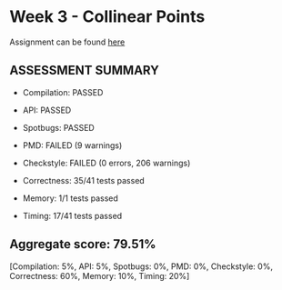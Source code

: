 # Week 3 - Collinear Points

Assignment can be found [here](https://coursera.cs.princeton.edu/algs4/assignments/collinear/specification.php)


## ASSESSMENT SUMMARY

- Compilation:  PASSED
- API:          PASSED

- Spotbugs:     PASSED
- PMD:          FAILED (9 warnings)
- Checkstyle:   FAILED (0 errors, 206 warnings)

- Correctness:  35/41 tests passed
- Memory:       1/1 tests passed
- Timing:       17/41 tests passed

## Aggregate score: 79.51%

[Compilation: 5%, API: 5%, Spotbugs: 0%, PMD: 0%, Checkstyle: 0%, Correctness: 60%, Memory: 10%, Timing: 20%]

